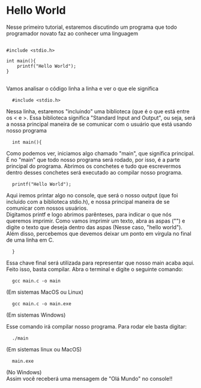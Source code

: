 # Hello World
Nesse primeiro tutorial, estaremos discutindo um programa que todo programador novato faz ao conhecer uma linguagem  
<pre> <code>
#include &lt;stdio.h&gt;  
  
int main(){  
    printf("Hello World");  
}  
</code> </pre>
Vamos analisar o código linha a linha e ver o que ele significa  

<pre> <code> #include &lt;stdio.h&gt;  </code> </pre>

Nessa linha, estaremos "incluindo" uma biblioteca (que é o que está entre os < e >. Essa biblioteca significa "Standard Input and Output", ou seja, será a nossa principal maneira de se comunicar com o usuário que está usando nosso programa  

<pre> <code> int main(){  </code> </pre>

Como podemos ver, iniciamos algo chamado "main", que significa principal. É no "main" que todo nosso programa será rodado, por isso, é a parte principal do programa. Abrimos os conchetes e tudo que escrevermos dentro desses conchetes será executado ao compilar nosso programa.

<pre> <code> printf("Hello World"); </code> </pre>
Aqui iremos printar algo no console, que será o nosso output (que foi incluido com a biblioteca stdio.h), e nossa principal maneira de se comunicar com nossos usuários.  
Digitamos printf e logo abrimos parênteses, para indicar o que nós queremos imprimir. Como vamos imprimir um texto, abra as aspas ("") e digite o texto que deseja dentro das aspas (Nesse caso, "hello world").  
Além disso, percebemos que devemos deixar um ponto em vírgula no final de uma linha em C.  

<pre> <code> }  </code> </pre>

Essa chave final será utilizada para representar que nosso main acaba aqui.  
Feito isso, basta compilar. Abra o terminal e digite o seguinte comando:

<pre> <code> gcc main.c -o main </code> </pre>
(Em sistemas MacOS ou Linux)  
<pre> <code> gcc main.c -o main.exe </code> </pre>
(Em sistemas Windows)  

Esse comando irá compilar nosso programa. Para rodar ele basta digitar:

<pre> <code> ./main  </code> </pre>
(Em sistemas linux ou MacOS)
<pre> <code> main.exe  </code> </pre>
(No Windows)  
Assim você receberá uma mensagem de "Olá Mundo" no console!!
